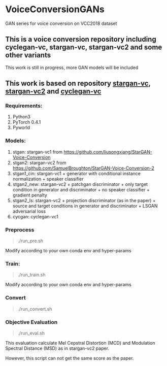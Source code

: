 # VoiceConversionGANs
GAN series for voice conversion on VCC2018 dataset

## This is a voice conversion repository including cyclegan-vc, stargan-vc, stargan-vc2 and some other variants
This work is still in progress, more GAN models will be included
 
## This work is based on repository [stargan-vc](https://github.com/liusongxiang/StarGAN-Voice-Conversion), [stargan-vc2](https://github.com/SamuelBroughton/StarGAN-Voice-Conversion-2) and [cyclegan-vc](https://github.com/leimao/Voice_Converter_CycleGAN)

### Requirements:
 1. Python3
 2. PyTorch 0.4.1
 3. Pyworld

### Models:
 1. stgan: stargan-vc1 from https://github.com/liusongxiang/StarGAN-Voice-Conversion
 2. stgan2: stargan-vc2  from https://github.com/SamuelBroughton/StarGAN-Voice-Conversion-2
 3. stgan1\_cin: stargan-vc1 + generator with conditional instance normalization + speaker classifier
 4. stgan2\_new: stargan-vc2 + patchgan discriminator + only target condition in generator and discriminator + no speaker classifier + gradient penalty
 5. stgan2\_ls: stargan-vc2 + projection discriminator (as in the paper) + source and target conditions in generator and discriminator + LSGAN adversarial loss
 6. cycgan: cyclegan-vc1

### Preprocess
> ./run\_pre.sh

Modify according to your own conda env and hyper-params

### Train:
> ./run\_train.sh

Modify according to your own conda env and hyper-params

### Convert
> ./run\_convert.sh

### Objective Evaluation
> ./run\_eval.sh

This evaluation calculate Mel Cepstral Distortion (MCD) and Modulation Spectral Distance (MSD) as in stargan-vc2 paper.

However, this script can not get the same score as the paper.
